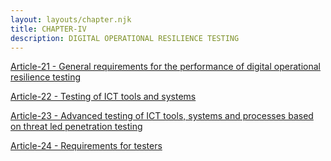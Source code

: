 ```yaml
---
layout: layouts/chapter.njk
title: CHAPTER-IV
description: DIGITAL OPERATIONAL RESILIENCE TESTING 
---
```



<a href=Article-21>Article-21 - General requirements for the performance of digital operational resilience testing </a>


<a href=Article-22>Article-22 - Testing of ICT tools and systems </a>


<a href=Article-23>Article-23 - Advanced testing of ICT tools, systems and processes based on threat led penetration testing </a>


<a href=Article-24>Article-24 - Requirements for testers </a>

